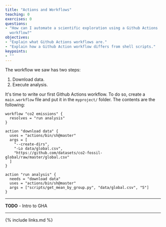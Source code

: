 ```yaml
---
title: "Actions and Workflows"
teaching: 0
exercises: 0
questions:
- "How can I automate a scientific exploration using a Github Actions 
  workflow?"
objectives:
- "Explain what Github Actions workflows are."
- "Explain how a Github Action workflow differs from shell scripts."
keypoints:
- ""
---
```


The workflow we saw has two steps:

 1. Download data.
 2. Execute analysis.

It's time to write our first Github Actions workflow. To do so, create 
a `main.workflow` file and put it in the `myproject/` folder. The 
contents are the following:

```hcl
workflow "co2 emissions" {
  resolves = "run analysis"
}

action "download data" {
  uses = "actions/bin/sh@master"
  args = [
    "--create-dirs",
    "-Lo data/global.csv",
    "https://github.com/datasets/co2-fossil-global/raw/master/global.csv"
  ]
}

action "run analysis" {
  needs = "download data"
  uses = "actions/bin/sh@master"
  args = ["scripts/get_mean_by_group.py", "data/global.csv", "5"]
}
```

-------

**TODO** - Intro to GHA

-------

{% include links.md %}
